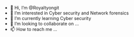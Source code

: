 - 👋 Hi, I’m @Royaltyongit
- 👀 I’m interested in Cyber security and Network forensics 
- 🌱 I’m currently learning Cyber security 
- 💞️ I’m looking to collaborate on ...
- 📫 How to reach me ...

<!---
Royaltyongit/Royaltyongit is a ✨ special ✨ repository because its `README.md` (this file) appears on your GitHub profile.
You can click the Preview link to take a look at your changes.
--->
